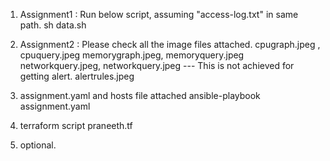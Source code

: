 1) Assignment1 : Run below script, assuming "access-log.txt" in same path.
sh data.sh

2) Assignment2 : 
Please check all the image files attached.
cpugraph.jpeg , cpuquery.jpeg
memorygraph.jpeg, memoryquery.jpeg
networkquery.jpeg, networkquery.jpeg  --- This is not achieved for getting alert.
alertrules.jpeg

3) assignment.yaml and hosts file attached
   ansible-playbook assignment.yaml  
4) terraform script
   praneeth.tf

5) optional.
